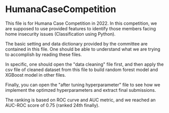 # HumanaCaseCompetition

This file is for Humana Case Competition in 2022. In this competition, we are supposed to use provided features to identify those members facing home insecurity issues (Classification using Python).

The basic setting and data dictionary provided by the committee are contained in this file. One should be able to understand what we are trying to accomplish by reading these files.

In specific, one should open the "data cleaning" file first, and then apply the csv file of cleaned dataset from this file to build random forest model and XGBoost model in other files.

Finally, you can open the "after tuning hyperparameter" file to see how we implement the optimzed hyperparameters and extract final submissions.

The ranking is based on ROC curve and AUC metric, and we reached an AUC-ROC score of 0.75 (ranked 24th finally).

